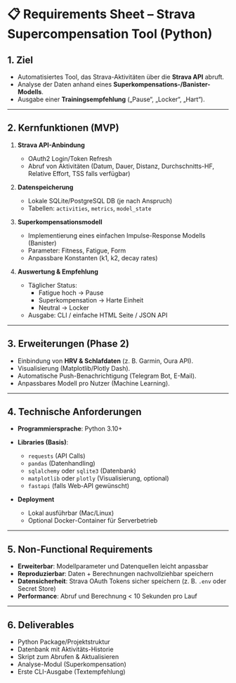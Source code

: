 # 📋 Requirements Sheet – Strava Supercompensation Tool (Python)

## 1. Ziel
- Automatisiertes Tool, das Strava-Aktivitäten über die **Strava API** abruft.  
- Analyse der Daten anhand eines **Superkompensations-/Banister-Modells**.  
- Ausgabe einer **Trainingsempfehlung** („Pause“, „Locker“, „Hart“).  

---

## 2. Kernfunktionen (MVP)
1. **Strava API-Anbindung**
   - OAuth2 Login/Token Refresh  
   - Abruf von Aktivitäten (Datum, Dauer, Distanz, Durchschnitts-HF, Relative Effort, TSS falls verfügbar)

2. **Datenspeicherung**
   - Lokale SQLite/PostgreSQL DB (je nach Anspruch)  
   - Tabellen: `activities`, `metrics`, `model_state`

3. **Superkompensationsmodell**
   - Implementierung eines einfachen Impulse-Response Modells (Banister)  
   - Parameter: Fitness, Fatigue, Form  
   - Anpassbare Konstanten (k1, k2, decay rates)

4. **Auswertung & Empfehlung**
   - Täglicher Status:  
     - Fatigue hoch → Pause  
     - Superkompensation → Harte Einheit  
     - Neutral → Locker  
   - Ausgabe: CLI / einfache HTML Seite / JSON API

---

## 3. Erweiterungen (Phase 2)
- Einbindung von **HRV & Schlafdaten** (z. B. Garmin, Oura API).  
- Visualisierung (Matplotlib/Plotly Dash).  
- Automatische Push-Benachrichtigung (Telegram Bot, E-Mail).  
- Anpassbares Modell pro Nutzer (Machine Learning).  

---

## 4. Technische Anforderungen
- **Programmiersprache**: Python 3.10+  
- **Libraries (Basis)**:
  - `requests` (API Calls)  
  - `pandas` (Datenhandling)  
  - `sqlalchemy` oder `sqlite3` (Datenbank)  
  - `matplotlib` oder `plotly` (Visualisierung, optional)  
  - `fastapi` (falls Web-API gewünscht)  

- **Deployment**
  - Lokal ausführbar (Mac/Linux)  
  - Optional Docker-Container für Serverbetrieb  

---

## 5. Non-Functional Requirements
- **Erweiterbar**: Modellparameter und Datenquellen leicht anpassbar  
- **Reproduzierbar**: Daten + Berechnungen nachvollziehbar speichern  
- **Datensicherheit**: Strava OAuth Tokens sicher speichern (z. B. `.env` oder Secret Store)  
- **Performance**: Abruf und Berechnung < 10 Sekunden pro Lauf  

---

## 6. Deliverables
- Python Package/Projektstruktur  
- Datenbank mit Aktivitäts-Historie  
- Skript zum Abrufen & Aktualisieren  
- Analyse-Modul (Superkompensation)  
- Erste CLI-Ausgabe (Textempfehlung)  
